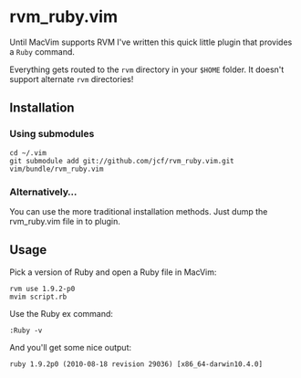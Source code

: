 # rvm_ruby.vim

Until MacVim supports RVM I've written this quick little plugin that provides a
`Ruby` command.

Everything gets routed to the `rvm` directory in your `$HOME` folder. It
doesn't support alternate `rvm` directories!

## Installation

### Using submodules

    cd ~/.vim
    git submodule add git://github.com/jcf/rvm_ruby.vim.git vim/bundle/rvm_ruby.vim

### Alternatively…

You can use the more traditional installation methods. Just dump the
rvm_ruby.vim file in to plugin.

## Usage

Pick a version of Ruby and open a Ruby file in MacVim:

    rvm use 1.9.2-p0
    mvim script.rb

Use the Ruby ex command:

    :Ruby -v

And you'll get some nice output:

    ruby 1.9.2p0 (2010-08-18 revision 29036) [x86_64-darwin10.4.0]
